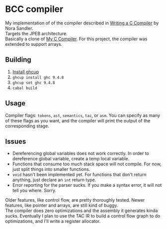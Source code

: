 # BCC compiler

My implementation of of the compiler described in [Writing a C Compiler](https://nostarch.com/writing-c-compiler) by Nora Sandler.  
Targets the JPEB architecture.  
Basically a clone of [My C Compiler](https://github.com/b-Rocks2718/c-compiler). For this project, the compiler was extended to support arrays.

## Building

1. [Install ghcup](https://www.haskell.org/ghcup/install/)
2. `ghcup install ghc 9.4.8`
3. `ghcup set ghc 9.4.8`
4. `cabal build`

## Usage

Compiler flags: `tokens`, `ast`, `semantics`, `tac`, or `asm`. 
You can specify as many of these flags as you want, and the compiler will print
the output of the corresponding stage. 

## Issues 
 - Dereferencing global variables does not work correctly. In order to dereference global variable, create a temp local variable.  
 - Functions that consume too much stack space will not compile. For now, just split things into smaller functions.
 - `void` hasn't been implemented yet. For functions that don't return anything, just declare an `int` return type.
 - Error reporting for the parser sucks. If you make a syntax error, it will not tell you where. Sorry.

Older features, like control flow, are pretty thoroughly tested. Newer features, like pointer and arrays, are still kind of buggy.  
The compiler does zero optimizations and the assembly it generates kinda sucks. Eventually I plan to use the TAC IR to build a 
control flow graph to do optimizations, and I'll write a register allocator.

